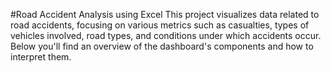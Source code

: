 #Road Accident Analysis using Excel
 This project visualizes data related to road accidents, focusing on various metrics such as casualties, types of vehicles involved, road types, and conditions under which 
 accidents occur. Below you'll find an overview of the dashboard's components and how to interpret them.
